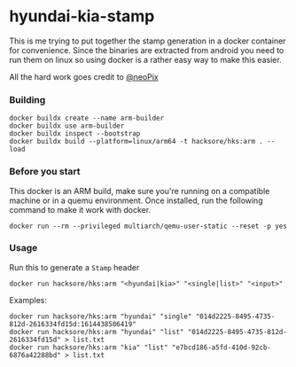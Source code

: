 # hyundai-kia-stamp

This is me trying to put together the stamp generation in a docker container for convenience. Since the binaries are extracted from android you need to run them on linux so using docker is a rather easy way to make this easier.

All the hard work goes credit to [@neoPix](https://github.com/neoPix)

### Building

```
docker buildx create --name arm-builder
docker buildx use arm-builder
docker buildx inspect --bootstrap
docker buildx build --platform=linux/arm64 -t hacksore/hks:arm . --load
```

### Before you start

This docker is an ARM build, make sure you're running on a compatible machine or in a quemu environment. Once installed, run the following command to make it work with docker.

```
docker run --rm --privileged multiarch/qemu-user-static --reset -p yes
```

### Usage

Run this to generate a `Stamp` header

```
docker run hacksore/hks:arm "<hyundai|kia>" "<single|list>" "<input>"
```

Examples:

```
docker run hacksore/hks:arm "hyundai" "single" "014d2225-8495-4735-812d-2616334fd15d:1614438506419"
docker run hacksore/hks:arm "hyundai" "list" "014d2225-8495-4735-812d-2616334fd15d" > list.txt
docker run hacksore/hks:arm "kia" "list" "e7bcd186-a5fd-410d-92cb-6876a42288bd" > list.txt
```